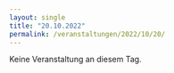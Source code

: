 ```yaml
---
layout: single
title: "20.10.2022"
permalink: /veranstaltungen/2022/10/20/
---
```


Keine Veranstaltung an diesem Tag.
